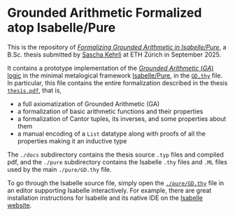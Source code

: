 # Grounded Arithmetic Formalized atop Isabelle/Pure
This is the repository of [_Formalizing Grounded Arithmetic in Isabelle/Pure_](./docs/thesis/thesis.pdf), a B.Sc. thesis submitted by [Sascha Kehrli](https://skehrli.github.io) at ETH Zürich in September 2025.

It contains a prototype implementation of the [_Grounded Arithmetic_ (_GA_) logic](https://bford.info/pub/lang/gd/) in the minimal metalogical framework [Isabelle/Pure](https://isabelle.in.tum.de/), in the [`GD.thy`](./pure/GD.thy) file. In particular, this file contains the entire formalization described in the thesis [`thesis.pdf`](./docs/thesis/thesis.pdf), that is,
- a full axiomatization of Grounded Arithmetic (GA)
- a formalization of basic arithmetic functions and their properties
- a formalization of Cantor tuples, its inverses, and some properties about them
- a manual encoding of a `List` datatype along with proofs of all the properties making it an inductive type

The `./docs` subdirectory contains the thesis source `.typ` files and compiled pdf, and the `./pure` subdirectory contains the Isabelle `.thy` files and `.ML` files used by the main `./pure/GD.thy` file.

To go through the Isabelle source file, simply open the [`./pure/GD.thy`](./docs/pure/GD.thy) file in an editor supporting Isabelle interactively. For example, there are great installation instructions for Isabelle and its native IDE on the [Isabelle website](https://isabelle.in.tum.de/installation.html).
